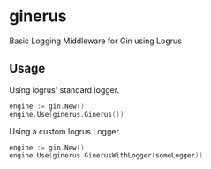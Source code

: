 # ginerus
Basic Logging Middleware for Gin using Logrus

## Usage

Using logrus' standard logger.

```go
engine := gin.New()
engine.Use(ginerus.Ginerus())
```

Using a custom logrus Logger.

```go
engine := gin.New()
engine.Use(ginerus.GinerusWithLogger(someLogger))
```
